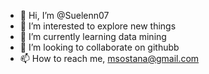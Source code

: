 - 👋 Hi, I’m @Suelenn07
- 👀 I’m interested to explore new things
- 🌱 I’m currently learning data mining
- 💞️ I’m looking to collaborate on githubb
- 📫 How to reach me, msostana@gmail.com 

<!---
Suelenn07/Suelenn07 is a ✨ special ✨ repository because its `README.md` (this file) appears on your GitHub profile.
You can click the Preview link to take a look at your changes.
--->
